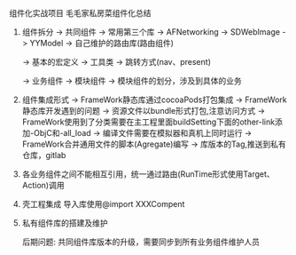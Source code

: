 组件化实战项目
毛毛家私房菜组件化总结

1. 组件拆分
   -> 共同组件
      -> 常用第三个库
        -> AFNetworking
        -> SDWebImage
        -> YYModel
        -> 自己维护的路由库(路由组件)

      -> 基本的宏定义
      -> 工具类
      -> 跳转方式(nav、present)

   -> 业务组件
      -> 模块组件
      -> 模块组件的划分，涉及到具体的业务

2. 组件集成形式
   -> FrameWork静态库通过cocoaPods打包集成
   -> FrameWork静态库开发遇到的问题
     -> 资源文件以bundle形式打包,注意访问方式
     -> FrameWork使用到了分类需要在主工程里面buildSetting下面的other-link添加-ObjC和-all_load
     -> 编译文件需要在模拟器和真机上同时运行
     -> FrameWork合并通用文件的脚本(Agregate)编写
     -> 库版本的Tag,推送到私有仓库，gitlab

3. 各业务组件之间不能相互引用，统一通过路由(RunTime形式使用Target、Action)调用

4. 壳工程集成
   导入库使用@import XXXCompent
   

4. 私有组件库的搭建及维护
   
   后期问题:
          共同组件库版本的升级，需要同步到所有业务组件维护人员
